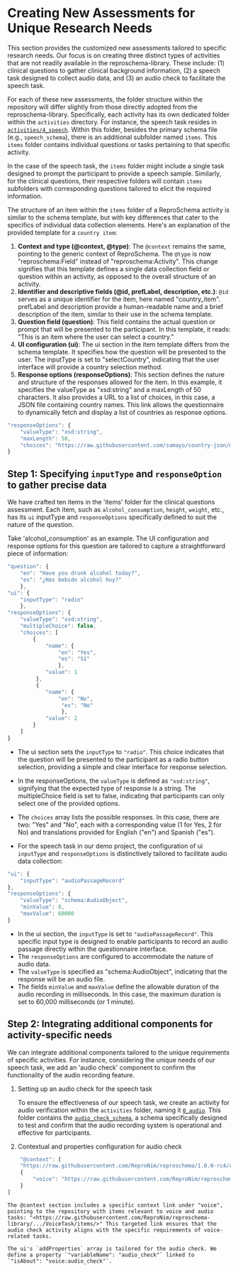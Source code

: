 # Creating New Assessments for Unique Research Needs

This section provides the customized new assessments tailored to specific research needs. Our focus is on creating three distinct types of activities that are not readily available in the reproschema-library. These include: (1) clinical questions to gather clinical background information, (2) a speech task designed to collect audio data, and (3) an audio check to facilitate the speech task.

For each of these new assessments, the folder structure within the repository will differ slightly from those directly adopted from the reproschema-library. Specifically, each activity has its own dedicated folder within the `activities` directory. For instance, the speech task resides in [`activities/4_speech`](https://github.com/ReproNim/reproschema-demo-protocol/tree/main/activities/4_speech). Within this folder, besides the primary schema file (e.g., `speech_schema`), there is an additional subfolder named `items`. This `items` folder contains individual questions or tasks pertaining to that specific activity.

In the case of the speech task, the `items` folder might include a single task designed to prompt the participant to provide a speech sample. Similarly, for the clinical questions, their respective folders will contain `items` subfolders with corresponding questions tailored to elicit the required information.

The structure of an item within the `items` folder of a ReproSchema activity is similar to the schema template, but with key differences that cater to the specifics of individual data collection elements. Here's an explanation of the provided template for a `country item`:

1. **Context and type (@context, @type)**: The `@context` remains the same, pointing to the generic context of ReproSchema. The `@type` is now "reproschema:Field" instead of "reproschema:Activity". This change signifies that this template defines a single data collection field or question within an activity, as opposed to the overall structure of an activity.
2. **Identifier and descriptive fields (@id, prefLabel, description, etc.)**: `@id` serves as a unique identifier for the item, here named "country_item". prefLabel and description provide a human-readable name and a brief description of the item, similar to their use in the schema template.
3. **Question field (question)**: This field contains the actual question or prompt that will be presented to the participant. In this template, it reads: "This is an item where the user can select a country."
4. **UI configuration (ui)**: The ui section in the item template differs from the schema template. It specifies how the question will be presented to the user. The inputType is set to "selectCountry", indicating that the user interface will provide a country selection method.
5. **Response options (responseOptions)**: This section defines the nature and structure of the responses allowed for the item. In this example, it specifies the valueType as "xsd:string" and a maxLength of 50 characters. It also provides a URL to a list of choices, in this case, a JSON file containing country names. This link allows the questionnaire to dynamically fetch and display a list of countries as response options.

```javascript
"responseOptions": {
    "valueType": "xsd:string",
    "maxLength": 50,
    "choices": "https://raw.githubusercontent.com/samayo/country-json/master/src/country-by-name.json"
}
```

## Step 1: Specifying `inputType` and `responseOption` to gather precise data

We have crafted ten items in the 'items' folder for the clinical questions assessment. Each item, such as `alcohol_consumption`, `height`, `weight`, etc., has its `ui` inputType and `responseOptions` specifically defined to suit the nature of the question.

Take 'alcohol_consumption' as an example. The UI configuration and response options for this question are tailored to capture a straightforward piece of information:

```javascript
"question": {
    "en": "Have you drunk alcohol today?",
    "es": "¿Has bebido alcohol hoy?"
    },
"ui": {
    "inputType": "radio"
    },
"responseOptions": {
    "valueType": "xsd:string",
    "multipleChoice": false,
    "choices": [
        {
            "name": {
                "en": "Yes",
                "es": "Sí"
                },
            "value": 1
         },
         {
            "name": {
                "en": "No",
                 "es": "No"
                 },
            "value": 2
        }
    ]
}
```

- The ui section sets the `inputType` to `"radio"`. This choice indicates that the question will be presented to the participant as a radio button selection, providing a simple and clear interface for response selection.
- In the responseOptions, the `valueType` is defined as `"xsd:string"`, signifying that the expected type of response is a string. The multipleChoice field is set to false, indicating that participants can only select one of the provided options.
- The `choices` array lists the possible responses. In this case, there are two: "Yes" and "No", each with a corresponding value (1 for Yes, 2 for No) and translations provided for English ("en") and Spanish ("es").

- For the speech task in our demo project, the configuration of ui `inputType` and `responseOptions` is distinctively tailored to facilitate audio data collection:

```javascript
"ui": {
    "inputType": "audioPassageRecord"
},
"responseOptions": {
    "valueType": "schema:AudioObject",
    "minValue": 0,
    "maxValue": 60000
}
```

- In the ui section, the `inputType` is set to `"audioPassageRecord"`. This specific input type is designed to enable participants to record an audio passage directly within the questionnaire interface.
- The `responseOptions` are configured to accommodate the nature of audio data.
- The `valueType` is specified as "schema:AudioObject", indicating that the response will be an audio file.
- The fields `minValue` and `maxValue` define the allowable duration of the audio recording in milliseconds. In this case, the maximum duration is set to 60,000 milliseconds (or 1 minute).

## Step 2: Integrating additional components for activity-specific needs

We can integrate additional components tailored to the unique requirements of specific activities. For instance, considering the unique needs of our speech task, we add an 'audio check' component to confirm the functionality of the audio recording feature.

1. Setting up an audio check for the speech task

    To ensure the effectiveness of our speech task, we create an activity for audio verification within the `activities` folder, naming it [`0_audio`](https://github.com/ReproNim/reproschema-demo-protocol/blob/main/activities/0_audio/).
    This folder contains the [`audio_check_schema`](https://github.com/ReproNim/reproschema-demo-protocol/blob/main/activities/0_audio/audio_check_schema), a schema specifically designed to test and confirm that the audio recording system is operational and effective for participants.

2. Contextual and properties configuration for audio check

```javascript
    "@context": [
    "https://raw.githubusercontent.com/ReproNim/reproschema/1.0.0-rc4/contexts/generic",
    {
        "voice": "https://raw.githubusercontent.com/ReproNim/reproschema-library/43e7afab312596708c0ad4dfd45b69c8904088ae/activities/VoiceTask/items/"
    }
]
```

    The @context section includes a specific context link under "voice", pointing to the repository with items relevant to voice and audio tasks: "<https://raw.githubusercontent.com/ReproNim/reproschema-library/.../VoiceTask/items/>" This targeted link ensures that the audio check activity aligns with the specific requirements of voice-related tasks.

    The ui's `addProperties` array is tailored for the audio check. We define a property `"variableName": "audio_check"` linked to `"isAbout": "voice:audio_check"`.

